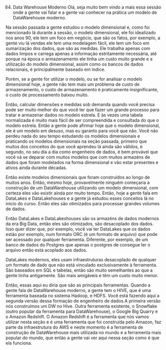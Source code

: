 84. Data Warehouse Moderno
Olá, seja muito bem vindo a mais essa sessão onde a gente vai falar e a gente vai conhecer na prática um modelo de DataWarehouse moderno.

Na sessão passada a gente estudou o modelo dimensional e, como foi mencionado lá durante a sessão, o modelo dimensional, ele foi idealizado nos anos 90, ele tem um foco em negócio, que são os fatos, por exemplo, a gente viu lá vendas ele tem uma modelagem fácil, ele tem um foco em sumarização dos dados, que são as medidas. Ele trabalha apenas com dados limpos e carrega apenas a informação estritamente necessária, até porque na época o armazenamento ele tinha um custo muito grande e a utilização do modelo dimensional, assim como os bancos de dados relacionais, é principalmente baseado em índice.

Porém, se a gente for utilizar o modelo, ou se for analisar o modelo dimensional hoje, a gente não tem mais um problema de custo de armazenamento, o custo de armazenamento é praticamente insignificante, o custo de processamento baixou muito.

Então, calcular dimensões e medidas sob demanda quando você precisa pode ser muito melhor do que você ter que fazer um grande processo para tratar e armazenar dados no modelo estrela. E às vezes uma tabela normalizada é muito mais fácil de ser compreendida e consultada do que o modelo estrela.
Então a gente pode afirmar hoje que o modelo dimensional, ele é um modelo em desuso, mas eu garanto para você que não. Você não perdeu nada do seu tempo estudando os modelos dimensionais e praticando os modelos dimensionais na seção passada, primeiro que muitos dos conceitos do que você aprendeu lá ainda são válidos, e segundo, no seu dia a dia como engenheiro de dados, é bem provável que você vá se deparar com muitos modelos que com muitos armazéns de dados que foram modelados na forma dimensional e vão estar presentes e ativos ainda durante décadas.

Então existe modelos dimensionais que foram construídos ao longo de muitos anos. Então, mesmo hoje, provavelmente ninguém começaria a construção de um DataWarehouse utilizando um modelo dimensional, com certeza eles vão existir ainda por muito tempo.
Então, hoje a gente fala em DataLakes e DataLakehouses e a gente já estudou esses conceitos lá no início do curso. Então eles são otimizados para processar grandes volumes de dados.

Então DataLakes e DataLakeshouses são os armazéns de dados modernos da era Big Data, então eles são otimizados, são desacoplado dos dados. Isso quer dizer que, por exemplo, você vai ter DataLakes que os dados estão por exemplo, num formato ORC (é um formato de arquivo) que pode ser acessado por qualquer ferramenta. Diferente, por exemplo, de um banco de dados do Postgres que apenas o postgres de consegue ler o arquivo então está acoplado aos dados. 

DataLakes modernos, eles usam infraestruturas desacoplado de qualquer um formato de dado que não está vinculado exclusivamente à ferramenta.
São baseados em SQL e tabelas, então são muito semelhantes ao que a gente tinha antigamente. São mais amigáveis e têm um custo muito menor.

Então, essas aqui eu diria que são as principais ferramentas.
Quando a gente fala de DataWarehouse moderno, a gente tem o HIVE, que é uma ferramenta baseada no sistema Hadoop, e HDFS.
Você está fazendo aqui a segunda versão dessa formação de engenheiro de dados.A primeira versão nós construímos um DW no Hive.
Outra ferramenta existente, o Snowflake (outro popular da ferramenta para DataWarehouse), o Google Big Quarry e o Amazon Redshift.
O Amazon Redshift é a ferramenta que nós vamos utilizar nesta seção e é uma ferramenta que foi construída pelo Amazon, faz parte da infraestrutura do AWS e neste momento é a ferramenta de construção de DataWarehouse mais utilizada no mundo e a ferramenta mais popular do mundo, que então a gente vai ver aqui nessa seção como é que ela funciona.
